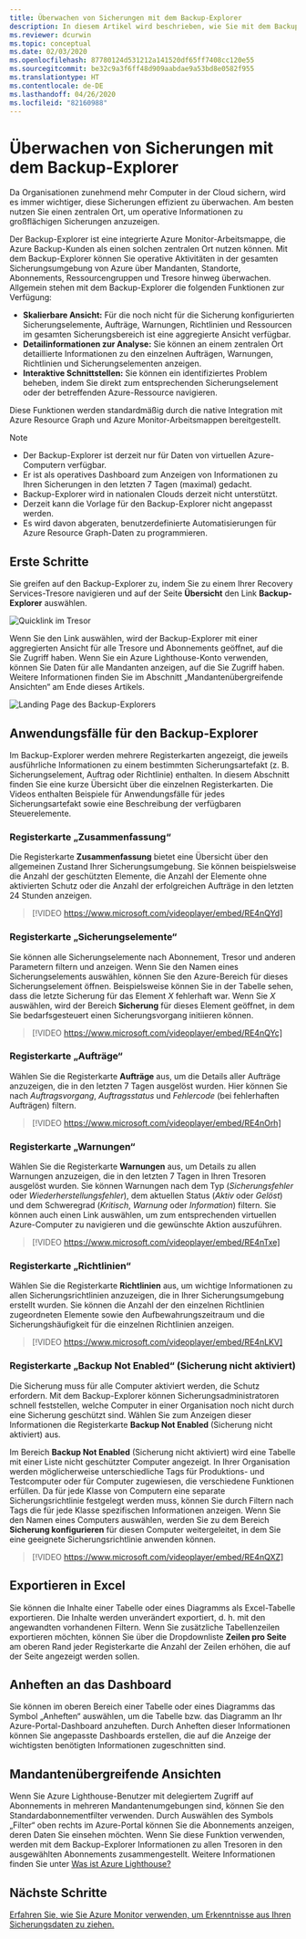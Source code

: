 ```yaml
---
title: Überwachen von Sicherungen mit dem Backup-Explorer
description: In diesem Artikel wird beschrieben, wie Sie mit dem Backup-Explorer eine Echtzeitüberwachung von Sicherungen für mehrere Tresore, Abonnements, Regionen und Mandanten durchführen.
ms.reviewer: dcurwin
ms.topic: conceptual
ms.date: 02/03/2020
ms.openlocfilehash: 87780124d531212a141520df65ff7408cc120e55
ms.sourcegitcommit: be32c9a3f6ff48d909aabdae9a53bd8e0582f955
ms.translationtype: HT
ms.contentlocale: de-DE
ms.lasthandoff: 04/26/2020
ms.locfileid: "82160988"
---
```

# <a name="monitor-your-backups-with-backup-explorer"></a>Überwachen von Sicherungen mit dem Backup-Explorer

Da Organisationen zunehmend mehr Computer in der Cloud sichern, wird es immer wichtiger, diese Sicherungen effizient zu überwachen. Am besten nutzen Sie einen zentralen Ort, um operative Informationen zu großflächigen Sicherungen anzuzeigen.

Der Backup-Explorer ist eine integrierte Azure Monitor-Arbeitsmappe, die Azure Backup-Kunden als einen solchen zentralen Ort nutzen können. Mit dem Backup-Explorer können Sie operative Aktivitäten in der gesamten Sicherungsumgebung von Azure über Mandanten, Standorte, Abonnements, Ressourcengruppen und Tresore hinweg überwachen. Allgemein stehen mit dem Backup-Explorer die folgenden Funktionen zur Verfügung:

* **Skalierbare Ansicht:** Für die noch nicht für die Sicherung konfigurierten Sicherungselemente, Aufträge, Warnungen, Richtlinien und Ressourcen im gesamten Sicherungsbereich ist eine aggregierte Ansicht verfügbar.
* **Detailinformationen zur Analyse:** Sie können an einem zentralen Ort detaillierte Informationen zu den einzelnen Aufträgen, Warnungen, Richtlinien und Sicherungselementen anzeigen.
* **Interaktive Schnittstellen:** Sie können ein identifiziertes Problem beheben, indem Sie direkt zum entsprechenden Sicherungselement oder der betreffenden Azure-Ressource navigieren.

Diese Funktionen werden standardmäßig durch die native Integration mit Azure Resource Graph und Azure Monitor-Arbeitsmappen bereitgestellt.

> [!NOTE]
>
> * Der Backup-Explorer ist derzeit nur für Daten von virtuellen Azure-Computern verfügbar.
> * Er ist als operatives Dashboard zum Anzeigen von Informationen zu Ihren Sicherungen in den letzten 7 Tagen (maximal) gedacht.
> * Backup-Explorer wird in nationalen Clouds derzeit nicht unterstützt.
> * Derzeit kann die Vorlage für den Backup-Explorer nicht angepasst werden.
> * Es wird davon abgeraten, benutzerdefinierte Automatisierungen für Azure Resource Graph-Daten zu programmieren.

## <a name="get-started"></a>Erste Schritte

Sie greifen auf den Backup-Explorer zu, indem Sie zu einem Ihrer Recovery Services-Tresore navigieren und auf der Seite **Übersicht** den Link **Backup-Explorer** auswählen.

![Quicklink im Tresor](media/backup-azure-monitor-with-backup-explorer/vault-quick-link.png)

Wenn Sie den Link auswählen, wird der Backup-Explorer mit einer aggregierten Ansicht für alle Tresore und Abonnements geöffnet, auf die Sie Zugriff haben. Wenn Sie ein Azure Lighthouse-Konto verwenden, können Sie Daten für alle Mandanten anzeigen, auf die Sie Zugriff haben. Weitere Informationen finden Sie im Abschnitt „Mandantenübergreifende Ansichten“ am Ende dieses Artikels.

![Landing Page des Backup-Explorers](media/backup-azure-monitor-with-backup-explorer/explorer-landing-page.png)

## <a name="backup-explorer-use-cases"></a>Anwendungsfälle für den Backup-Explorer

Im Backup-Explorer werden mehrere Registerkarten angezeigt, die jeweils ausführliche Informationen zu einem bestimmten Sicherungsartefakt (z. B. Sicherungselement, Auftrag oder Richtlinie) enthalten. In diesem Abschnitt finden Sie eine kurze Übersicht über die einzelnen Registerkarten. Die Videos enthalten Beispiele für Anwendungsfälle für jedes Sicherungsartefakt sowie eine Beschreibung der verfügbaren Steuerelemente.

### <a name="the-summary-tab"></a>Registerkarte „Zusammenfassung“

Die Registerkarte **Zusammenfassung** bietet eine Übersicht über den allgemeinen Zustand Ihrer Sicherungsumgebung. Sie können beispielsweise die Anzahl der geschützten Elemente, die Anzahl der Elemente ohne aktivierten Schutz oder die Anzahl der erfolgreichen Aufträge in den letzten 24 Stunden anzeigen.

> [!VIDEO https://www.microsoft.com/videoplayer/embed/RE4nQYd]

### <a name="the-backup-items-tab"></a>Registerkarte „Sicherungselemente“

Sie können alle Sicherungselemente nach Abonnement, Tresor und anderen Parametern filtern und anzeigen. Wenn Sie den Namen eines Sicherungselements auswählen, können Sie den Azure-Bereich für dieses Sicherungselement öffnen. Beispielsweise können Sie in der Tabelle sehen, dass die letzte Sicherung für das Element *X* fehlerhaft war. Wenn Sie *X* auswählen, wird der Bereich **Sicherung** für dieses Element geöffnet, in dem Sie bedarfsgesteuert einen Sicherungsvorgang initiieren können.

> [!VIDEO https://www.microsoft.com/videoplayer/embed/RE4nQYc]

### <a name="the-jobs-tab"></a>Registerkarte „Aufträge“

Wählen Sie die Registerkarte **Aufträge** aus, um die Details aller Aufträge anzuzeigen, die in den letzten 7 Tagen ausgelöst wurden. Hier können Sie nach *Auftragsvorgang*, *Auftragsstatus* und *Fehlercode* (bei fehlerhaften Aufträgen) filtern.

> [!VIDEO https://www.microsoft.com/videoplayer/embed/RE4nOrh]

### <a name="the-alerts-tab"></a>Registerkarte „Warnungen“

Wählen Sie die Registerkarte **Warnungen** aus, um Details zu allen Warnungen anzuzeigen, die in den letzten 7 Tagen in Ihren Tresoren ausgelöst wurden. Sie können Warnungen nach dem Typ (*Sicherungsfehler* oder *Wiederherstellungsfehler*), dem aktuellen Status (*Aktiv* oder *Gelöst*) und dem Schweregrad (*Kritisch*, *Warnung* oder *Information*) filtern. Sie können auch einen Link auswählen, um zum entsprechenden virtuellen Azure-Computer zu navigieren und die gewünschte Aktion auszuführen.

> [!VIDEO https://www.microsoft.com/videoplayer/embed/RE4nTxe]

### <a name="the-policies-tab"></a>Registerkarte „Richtlinien“

Wählen Sie die Registerkarte **Richtlinien** aus, um wichtige Informationen zu allen Sicherungsrichtlinien anzuzeigen, die in Ihrer Sicherungsumgebung erstellt wurden. Sie können die Anzahl der den einzelnen Richtlinien zugeordneten Elemente sowie den Aufbewahrungszeitraum und die Sicherungshäufigkeit für die einzelnen Richtlinien anzeigen.

> [!VIDEO https://www.microsoft.com/videoplayer/embed/RE4nLKV]

### <a name="the-backup-not-enabled-tab"></a>Registerkarte „Backup Not Enabled“ (Sicherung nicht aktiviert)

Die Sicherung muss für alle Computer aktiviert werden, die Schutz erfordern. Mit dem Backup-Explorer können Sicherungsadministratoren schnell feststellen, welche Computer in einer Organisation noch nicht durch eine Sicherung geschützt sind. Wählen Sie zum Anzeigen dieser Informationen die Registerkarte **Backup Not Enabled** (Sicherung nicht aktiviert) aus.

Im Bereich **Backup Not Enabled** (Sicherung nicht aktiviert) wird eine Tabelle mit einer Liste nicht geschützter Computer angezeigt. In Ihrer Organisation werden möglicherweise unterschiedliche Tags für Produktions- und Testcomputer oder für Computer zugewiesen, die verschiedene Funktionen erfüllen. Da für jede Klasse von Computern eine separate Sicherungsrichtlinie festgelegt werden muss, können Sie durch Filtern nach Tags die für jede Klasse spezifischen Informationen anzeigen. Wenn Sie den Namen eines Computers auswählen, werden Sie zu dem Bereich **Sicherung konfigurieren** für diesen Computer weitergeleitet, in dem Sie eine geeignete Sicherungsrichtlinie anwenden können.

> [!VIDEO https://www.microsoft.com/videoplayer/embed/RE4nQXZ]

## <a name="export-to-excel"></a>Exportieren in Excel

Sie können die Inhalte einer Tabelle oder eines Diagramms als Excel-Tabelle exportieren. Die Inhalte werden unverändert exportiert, d. h. mit den angewandten vorhandenen Filtern. Wenn Sie zusätzliche Tabellenzeilen exportieren möchten, können Sie über die Dropdownliste **Zeilen pro Seite** am oberen Rand jeder Registerkarte die Anzahl der Zeilen erhöhen, die auf der Seite angezeigt werden sollen.

## <a name="pin-to-the-dashboard"></a>Anheften an das Dashboard

Sie können im oberen Bereich einer Tabelle oder eines Diagramms das Symbol „Anheften“ auswählen, um die Tabelle bzw. das Diagramm an Ihr Azure-Portal-Dashboard anzuheften. Durch Anheften dieser Informationen können Sie angepasste Dashboards erstellen, die auf die Anzeige der wichtigsten benötigten Informationen zugeschnitten sind.

## <a name="cross-tenant-views"></a>Mandantenübergreifende Ansichten

Wenn Sie Azure Lighthouse-Benutzer mit delegiertem Zugriff auf Abonnements in mehreren Mandantenumgebungen sind, können Sie den Standardabonnementfilter verwenden. Durch Auswählen des Symbols „Filter“ oben rechts im Azure-Portal können Sie die Abonnements anzeigen, deren Daten Sie einsehen möchten. Wenn Sie diese Funktion verwenden, werden mit dem Backup-Explorer Informationen zu allen Tresoren in den ausgewählten Abonnements zusammengestellt. Weitere Informationen finden Sie unter [Was ist Azure Lighthouse?](https://docs.microsoft.com/azure/lighthouse/overview)

## <a name="next-steps"></a>Nächste Schritte

[Erfahren Sie, wie Sie Azure Monitor verwenden, um Erkenntnisse aus Ihren Sicherungsdaten zu ziehen.](https://docs.microsoft.com/azure/backup/backup-azure-monitoring-use-azuremonitor)
